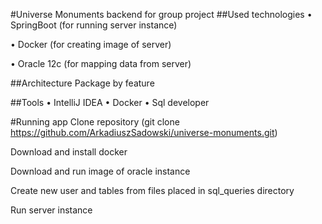 #Universe Monuments backend for group project
##Used technologies
• SpringBoot (for running server instance)

• Docker (for creating image of server)

• Oracle 12c (for mapping data from server)

##Architecture
Package by feature

##Tools
• IntelliJ IDEA
• Docker
• Sql developer


#Running app
Clone repository (git clone https://github.com/ArkadiuszSadowski/universe-monuments.git)

Download and install docker

Download and run image of oracle instance

Create new user and tables from files placed in sql_queries directory

Run server instance
